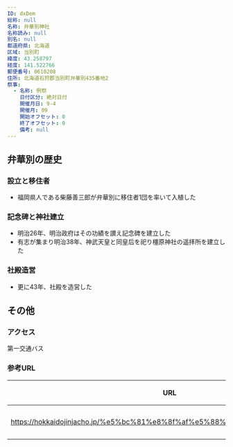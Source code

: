 ```yaml
---
ID: dxDem
総称: null
名称: 弁華別神社
名称読み: null
別名: null
都道府県: 北海道
区域: 当別町
緯度: 43.258797
経度: 141.522766
郵便番号: 0610208
住所: 北海道石狩郡当別町弁華別435番地2
祭事:
  - 名称: 例祭
    日付区分: 絶対日付
    開催月日: 9-4
    開催月: 09
    開始オフセット: 0
    終了オフセット: 0
    備考: null
---
```


## 弁華別の歴史

### 設立と移住者

- 福岡県人である柴藤善三郎が弁華別に移住者1団を率いて入植した

### 記念碑と神社建立

- 明治26年、明治政府はその功績を讃え記念碑を建立した
- 有志が集まり明治38年、神武天皇と同皇后を祀り橿原神社の遥拝所を建立した

### 社殿造営

- 更に43年、社殿を造営した

## その他

### アクセス

第一交通バス

### 参考URL

| URL                                                                        | 説明   |
| -------------------------------------------------------------------------- | ------ |
| https://hokkaidojinjacho.jp/%e5%bc%81%e8%8f%af%e5%88%a5%e7%a5%9e%e7%a4%be/ | 神社庁 |
